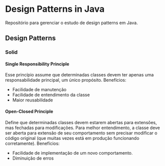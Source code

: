 # Design Patterns in Java
Repositório para gerenciar o estudo de design patterns em Java.

## Design Patterns

### Solid

#### Single Responsibility Principle

Esse princípio assume que determinadas classes devem ter apenas uma responsabilidade principal, um único propósito.
Benefícios:
* Facilidade de manutenção
* Facilidade de entendimento da classe
* Maior reusabilidade

#### Open-Closed Principle

Define que determinadas classes devem estarem abertas para extensões, mas fechadas para modificações. Para melhor entendimento, a classe deve ser aberta para extensão de seu comportamento sem precisar modificar o código original (que muitas vezes está em produção funcionando corretamente).
Benefícios:
* Facilidade de implementação de um novo comportamento.
* Diminuição de erros

